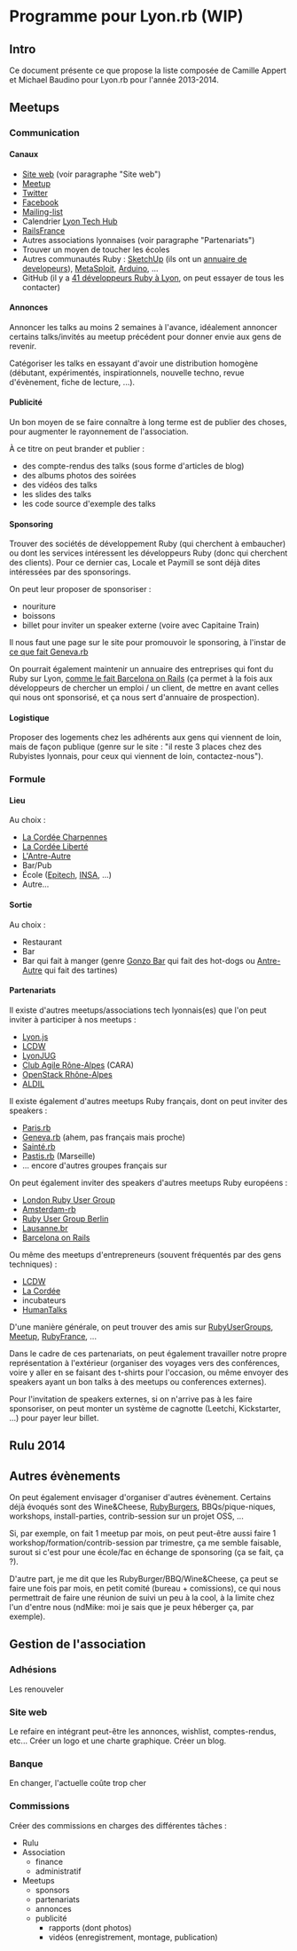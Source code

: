 # Programme pour Lyon.rb (WIP)

## Intro

Ce document présente ce que propose la liste composée de Camille Appert et Michael Baudino pour Lyon.rb pour l'année 2013-2014.

## Meetups

### Communication

#### Canaux

* [Site web](http://lyonrb.fr) (voir paragraphe "Site web")
* [Meetup](http://www.meetup.com/Lyon-Ruby-Brigade)
* [Twitter](https://twitter.com/lyonrb)
* [Facebook](https://www.facebook.com/lyonrb)
* [Mailing-list](https://groups.google.com/forum/#!forum/rubylyon)
* Calendrier [Lyon Tech Hub](https://www.google.com/calendar/embed?src=ck2ruq6cqfch3t4gshbd6vdnd4@group.calendar.google.com)
* [RailsFrance](http://www.railsfrance.org/evenements)
* Autres associations lyonnaises (voir paragraphe "Partenariats")
* Trouver un moyen de toucher les écoles
* Autres communautés Ruby : [SketchUp](http://www.sketchup.com/intl/en/developer) (ils ont un [annuaire de developeurs](http://extensions.sketchup.com/developer)), [MetaSploit](http://www.metasploit.com), [Arduino](http://playground.arduino.cc/interfacing/ruby), ...
* GitHub (il y a [41 développeurs Ruby à Lyon](https://github.com/search?l=Ruby&q=location%3ALyon&ref=searchresults&type=Users), on peut essayer de tous les contacter)

#### Annonces

Annoncer les talks au moins 2 semaines à l'avance, idéalement annoncer certains talks/invités au meetup précédent pour donner envie aux gens de revenir.

Catégoriser les talks en essayant d'avoir une distribution homogène (débutant, expérimentés, inspirationnels, nouvelle techno, revue d'évènement, fiche de lecture, ...).

#### Publicité

Un bon moyen de se faire connaître à long terme est de publier des choses, pour augmenter le rayonnement de l'association.

À ce titre on peut brander et publier :
* des compte-rendus des talks (sous forme d'articles de blog)
* des albums photos des soirées
* des vidéos des talks
* les slides des talks
* les code source d'exemple des talks

#### Sponsoring

Trouver des sociétés de développement Ruby (qui cherchent à embaucher) ou dont les services intéressent les développeurs Ruby (donc qui cherchent des clients). Pour ce dernier cas, Locale et Paymill se sont déjà dites intéressées par des sponsorings.

On peut leur proposer de sponsoriser :
* nouriture
* boissons
* billet pour inviter un speaker externe (voire avec Capitaine Train)

Il nous faut une page sur le site pour promouvoir le sponsoring, à l'instar de [ce que fait Geneva.rb](http://www.meetup.com/genevarb/pages/Sponsor_us%21)

On pourrait également maintenir un annuaire des entreprises qui font du Ruby sur Lyon, [comme le fait Barcelona on Rails](http://barcelonaonrails.com/companies) (ça permet à la fois aux développeurs de chercher un emploi / un client, de mettre en avant celles qui nous ont sponsorisé, et ça nous sert d'annuaire de prospection).

#### Logistique

Proposer des logements chez les adhérents aux gens qui viennent de loin, mais de façon publique (genre sur le site : "il reste 3 places chez des Rubyistes lyonnais, pour ceux qui viennent de loin, contactez-nous").

### Formule

#### Lieu

Au choix :

* [La Cordée Charpennes](http://www.la-cordee.net/la-cordee-charpennes)
* [La Cordée Liberté](http://www.la-cordee.net/la-cordee-liberte-guillotiere)
* [L'Antre-Autre](http://www.lantreautre.fr)
* Bar/Pub
* École ([Epitech](http://www.epitech.eu/ecole-informatique-lyon-rhone-alpes), [INSA](http://www.insa-lyon.fr), ...)
* Autre...

#### Sortie

Au choix :

* Restaurant
* Bar
* Bar qui fait à manger (genre [Gonzo Bar](http://gonzobarlyon.com) qui fait des hot-dogs ou  [Antre-Autre](http://www.lantreautre.fr) qui fait des tartines)

#### Partenariats

Il existe d'autres meetups/associations tech lyonnais(es) que l'on peut inviter à participer à nos meetups :

* [Lyon.js](http://lyonjs.org)
* [LCDW](http://www.lacuisineduweb.com)
* [LyonJUG](http://www.lyonjug.org)
* [Club Agile Rône-Alpes](http://lyon.clubagilerhonealpes.org) (CARA)
* [OpenStack Rhône-Alpes](http://www.meetup.com/OpenStack-Rhone-Alpes)
* [ALDIL](http://www.aldil.org)

Il existe également d'autres meetups Ruby français, dont on peut inviter des speakers :

* [Paris.rb](http://www.meetup.com/parisrb)
* [Geneva.rb](http://genevarb.com) (ahem, pas français mais proche)
* [Sainté.rb](http://www.meetup.com/sainte-rb)
* [Pastis.rb](http://www.pastisrb.org) (Marseille)
* ... encore d'autres groupes français sur 

On peut également inviter des speakers d'autres meetups Ruby européens :

* [London Ruby User Group](http://lrug.org)
* [Amsterdam-rb](http://amsrb.org)
* [Ruby User Group Berlin](http://berlin.onruby.de)
* [Lausanne.br](http://www.lausannerb.ch)
* [Barcelona on Rails](http://barcelonaonrails.com)

Ou même des meetups d'entrepreneurs (souvent fréquentés par des gens techniques) :

* [LCDW](http://www.lacuisineduweb.com)
* [La Cordée](http://www.la-cordee.net)
* incubateurs
* [HumanTalks](http://humantalks.com/cities/lyon)

D'une manière générale, on peut trouver des amis sur [RubyUserGroups](http://rubyusergroups.org), [Meetup](http://www.meetup.com), [RubyFrance](http://www.ruby-lang.org/fr/community/user-groups), ...

Dans le cadre de ces partenariats, on peut également travailler notre propre représentation à l'extérieur (organiser des voyages vers des conférences, voire y aller en se faisant des t-shirts pour l'occasion, ou même envoyer des speakers ayant un bon talks à des meetups ou conferences externes).

Pour l'invitation de speakers externes, si on n'arrive pas à les faire sponsoriser, on peut monter un système de cagnotte (Leetchi, Kickstarter, ...) pour payer leur billet.

## Rulu 2014

## Autres évènements

On peut également envisager d'organiser d'autres évènement. Certains déjà évoqués sont des Wine&Cheese, [RubyBurgers](http://rubyburgers.github.io), BBQs/pique-niques, workshops, install-parties, contrib-session sur un projet OSS, ...

Si, par exemple, on fait 1 meetup par mois, on peut peut-être aussi faire 1 workshop/formation/contrib-session par trimestre, ça me semble faisable, surout si c'est pour une école/fac en échange de sponsoring (ça se fait, ça ?).

D'autre part, je me dit que les RubyBurger/BBQ/Wine&Cheese, ça peut se faire une fois par mois, en petit comité (bureau + comissions), ce qui nous permettrait de faire une réunion de suivi un peu à la cool, à la limite chez l'un d'entre nous (ndMike: moi je sais que je peux héberger ça, par exemple).

## Gestion de l'association

### Adhésions

Les renouveler

### Site web

Le refaire en intégrant peut-être les annonces, wishlist, comptes-rendus, etc...
Créer un logo et une charte graphique.
Créer un blog.

### Banque

En changer, l'actuelle coûte trop cher

### Commissions

Créer des commissions en charges des différentes tâches :

* Rulu
* Association
  * finance
  * administratif
* Meetups
  * sponsors
  * partenariats
  * annonces
  * publicité
    * rapports (dont photos)
    * vidéos (enregistrement, montage, publication)
